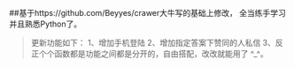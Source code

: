 ##基于https://github.com/Beyyes/crawer大牛写的基础上修改， 全当练手学习并且熟悉Python了。
>更新功能如下：
>1、增加手机登陆
>2、增加指定答案下赞同的人私信
>3、反正个个函数都是功能之间都是分开的，自由搭配，改改就能用了 ^_^。
